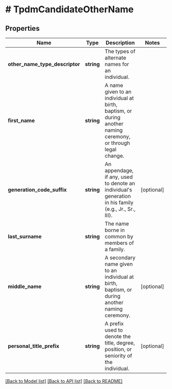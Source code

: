 # # TpdmCandidateOtherName

## Properties

Name | Type | Description | Notes
------------ | ------------- | ------------- | -------------
**other_name_type_descriptor** | **string** | The types of alternate names for an individual. |
**first_name** | **string** | A name given to an individual at birth, baptism, or during another naming ceremony, or through legal change. |
**generation_code_suffix** | **string** | An appendage, if any, used to denote an individual&#39;s generation in his family (e.g., Jr., Sr., III). | [optional]
**last_surname** | **string** | The name borne in common by members of a family. |
**middle_name** | **string** | A secondary name given to an individual at birth, baptism, or during another naming ceremony. | [optional]
**personal_title_prefix** | **string** | A prefix used to denote the title, degree, position, or seniority of the individual. | [optional]

[[Back to Model list]](../../README.md#models) [[Back to API list]](../../README.md#endpoints) [[Back to README]](../../README.md)
